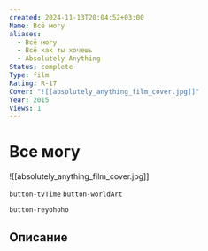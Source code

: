 ```yaml
---
created: 2024-11-13T20:04:52+03:00
Name: Всë могу
aliases:
  - Всë могу
  - Всë как ты хочешь
  - Absolutely Anything
Status: complete
Type: film
Rating: R-17
Cover: "![[absolutely_anything_film_cover.jpg]]"
Year: 2015
Views: 1
---
```


# Все могу

![[absolutely_anything_film_cover.jpg]]

`button-tvTime` `button-worldArt`

`button-reyohoho`

## Описание


